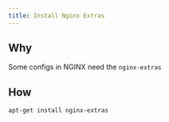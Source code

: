 ```yaml
---
title: Install Nginx Extras
---
```


## Why

Some configs in NGINX need the `nginx-extras`

## How


``` shell
apt-get install nginx-extras
```